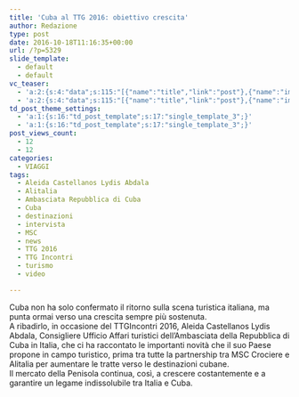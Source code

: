 ```yaml
---
title: 'Cuba al TTG 2016: obiettivo crescita'
author: Redazione
type: post
date: 2016-10-18T11:16:35+00:00
url: /?p=5329
slide_template:
  - default
  - default
vc_teaser:
  - 'a:2:{s:4:"data";s:115:"[{"name":"title","link":"post"},{"name":"image","image":"featured","link":"none"},{"name":"text","mode":"excerpt"}]";s:7:"bgcolor";s:0:"";}'
  - 'a:2:{s:4:"data";s:115:"[{"name":"title","link":"post"},{"name":"image","image":"featured","link":"none"},{"name":"text","mode":"excerpt"}]";s:7:"bgcolor";s:0:"";}'
td_post_theme_settings:
  - 'a:1:{s:16:"td_post_template";s:17:"single_template_3";}'
  - 'a:1:{s:16:"td_post_template";s:17:"single_template_3";}'
post_views_count:
  - 12
  - 12
categories:
  - VIAGGI
tags:
  - Aleida Castellanos Lydis Abdala
  - Alitalia
  - Ambasciata Repubblica di Cuba
  - Cuba
  - destinazioni
  - intervista
  - MSC
  - news
  - TTG 2016
  - TTG Incontri
  - turismo
  - video

---
```

Cuba non ha solo confermato il ritorno sulla scena turistica italiana, ma punta ormai verso una crescita sempre più sostenuta.  
A ribadirlo, in occasione del TTGIncontri 2016, Aleida Castellanos Lydis Abdala, Consigliere Ufficio Affari turistici dell&#8217;Ambasciata della Repubblica di Cuba in Italia, che ci ha raccontato le importanti novità che il suo Paese propone in campo turistico, prima tra tutte la partnership tra MSC Crociere e Alitalia per aumentare le tratte verso le destinazioni cubane.  
Il mercato della Penisola continua, così, a crescere costantemente e a garantire un legame indissolubile tra Italia e Cuba.